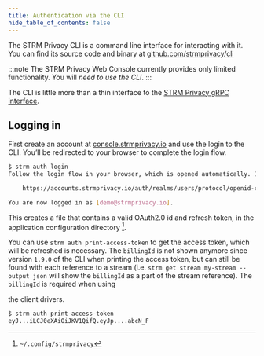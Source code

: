 ```yaml
---
title: Authentication via the CLI
hide_table_of_contents: false
---
```



The STRM Privacy CLI is a command line interface for interacting with
it. You can find its source code and binary at
[github.com/strmprivacy/cli](https://github.com/strmprivacy/cli)

:::note
The STRM Privacy Web Console currently provides only limited
functionality. You will *need to use the CLI*.
:::

The CLI is little more than a thin interface to the [STRM Privacy gRPC
interface](docs/04-reference/02-api-reference).

## Logging in

First create an account at
[console.strmprivacy.io](https://console.strmprivacy.io) and use the
login to the CLI. You’ll be redirected to your browser to complete the
login flow.

```bash
$ strm auth login
Follow the login flow in your browser, which is opened automatically. If not, open the following URL to complete the login:

    https://accounts.strmprivacy.io/auth/realms/users/protocol/openid-connect/auth...

You are now logged in as [demo@strmprivacy.io].
```
This creates a file that contains a valid OAuth2.0 id and refresh token,
in the application configuration directory [^1].

You can use `strm auth print-access-token` to get the access token,
which will be refreshed is necessary. The `billingId` is not shown
anymore since version `1.9.0` of the CLI when printing the access token,
but can still be found with each reference to a stream (i.e.
`strm get stream my-stream --output json` will show the `billingId` as a
part of the stream reference). The `billingId` is required when using

the client drivers.
```bash
$ strm auth print-access-token
eyJ...iLCJ0eXAiOiJKV1QifQ.eyJp....abcN_F
```
[^1]: `~/.config/strmprivacy`
